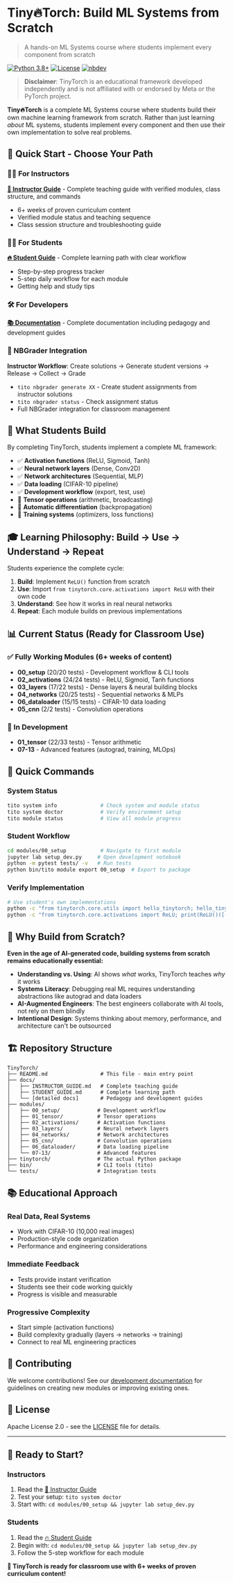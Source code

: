 # Tiny🔥Torch: Build ML Systems from Scratch

> A hands-on ML Systems course where students implement every component from scratch

[![Python 3.8+](https://img.shields.io/badge/python-3.8+-blue.svg)](https://www.python.org/downloads/)
[![License](https://img.shields.io/badge/license-Apache%202.0-green.svg)](LICENSE)
[![nbdev](https://img.shields.io/badge/built%20with-nbdev-orange.svg)](https://nbdev.fast.ai/)

> **Disclaimer**: TinyTorch is an educational framework developed independently and is not affiliated with or endorsed by Meta or the PyTorch project.

**Tiny🔥Torch** is a complete ML Systems course where students build their own machine learning framework from scratch. Rather than just learning *about* ML systems, students implement every component and then use their own implementation to solve real problems.

## 🚀 **Quick Start - Choose Your Path**

### **👨‍🏫 For Instructors**
**[📖 Instructor Guide](docs/INSTRUCTOR_GUIDE.md)** - Complete teaching guide with verified modules, class structure, and commands
- 6+ weeks of proven curriculum content
- Verified module status and teaching sequence
- Class session structure and troubleshooting guide

### **👨‍🎓 For Students**
**[🔥 Student Guide](docs/STUDENT_GUIDE.md)** - Complete learning path with clear workflow
- Step-by-step progress tracker
- 5-step daily workflow for each module
- Getting help and study tips

### **🛠️ For Developers**
**[📚 Documentation](docs/)** - Complete documentation including pedagogy and development guides

### **🎯 NBGrader Integration**
**Instructor Workflow**: Create solutions → Generate student versions → Release → Collect → Grade
- `tito nbgrader generate XX` - Create student assignments from instructor solutions
- `tito nbgrader status` - Check assignment status
- Full NBGrader integration for classroom management

## 🎯 **What Students Build**

By completing TinyTorch, students implement a complete ML framework:

- ✅ **Activation functions** (ReLU, Sigmoid, Tanh)
- ✅ **Neural network layers** (Dense, Conv2D)
- ✅ **Network architectures** (Sequential, MLP)
- ✅ **Data loading** (CIFAR-10 pipeline)
- ✅ **Development workflow** (export, test, use)
- 🚧 **Tensor operations** (arithmetic, broadcasting)
- 🚧 **Automatic differentiation** (backpropagation)
- 🚧 **Training systems** (optimizers, loss functions)

## 🎓 **Learning Philosophy: Build → Use → Understand → Repeat**

Students experience the complete cycle:
1. **Build**: Implement `ReLU()` function from scratch
2. **Use**: Import `from tinytorch.core.activations import ReLU` with their own code
3. **Understand**: See how it works in real neural networks
4. **Repeat**: Each module builds on previous implementations

## 📊 **Current Status** (Ready for Classroom Use)

### **✅ Fully Working Modules** (6+ weeks of content)
- **00_setup** (20/20 tests) - Development workflow & CLI tools
- **02_activations** (24/24 tests) - ReLU, Sigmoid, Tanh functions
- **03_layers** (17/22 tests) - Dense layers & neural building blocks
- **04_networks** (20/25 tests) - Sequential networks & MLPs
- **06_dataloader** (15/15 tests) - CIFAR-10 data loading
- **05_cnn** (2/2 tests) - Convolution operations

### **🚧 In Development**
- **01_tensor** (22/33 tests) - Tensor arithmetic
- **07-13** - Advanced features (autograd, training, MLOps)

## 🚀 **Quick Commands**

### **System Status**
```bash
tito system info              # Check system and module status
tito system doctor            # Verify environment setup
tito module status            # View all module progress
```

### **Student Workflow**
```bash
cd modules/00_setup           # Navigate to first module
jupyter lab setup_dev.py     # Open development notebook
python -m pytest tests/ -v   # Run tests
python bin/tito module export 00_setup  # Export to package
```

### **Verify Implementation**
```bash
# Use student's own implementations
python -c "from tinytorch.core.utils import hello_tinytorch; hello_tinytorch()"
python -c "from tinytorch.core.activations import ReLU; print(ReLU()([-1, 0, 1]))"
```

## 🌟 **Why Build from Scratch?**

**Even in the age of AI-generated code, building systems from scratch remains educationally essential:**

- **Understanding vs. Using**: AI shows *what* works, TinyTorch teaches *why* it works
- **Systems Literacy**: Debugging real ML requires understanding abstractions like autograd and data loaders
- **AI-Augmented Engineers**: The best engineers collaborate with AI tools, not rely on them blindly
- **Intentional Design**: Systems thinking about memory, performance, and architecture can't be outsourced

## 🏗️ **Repository Structure**

```
TinyTorch/
├── README.md                 # This file - main entry point
├── docs/
│   ├── INSTRUCTOR_GUIDE.md   # Complete teaching guide
│   ├── STUDENT_GUIDE.md      # Complete learning path
│   └── [detailed docs]       # Pedagogy and development guides
├── modules/
│   ├── 00_setup/            # Development workflow
│   ├── 01_tensor/           # Tensor operations
│   ├── 02_activations/      # Activation functions
│   ├── 03_layers/           # Neural network layers
│   ├── 04_networks/         # Network architectures
│   ├── 05_cnn/              # Convolution operations
│   ├── 06_dataloader/       # Data loading pipeline
│   └── 07-13/               # Advanced features
├── tinytorch/               # The actual Python package
├── bin/                     # CLI tools (tito)
└── tests/                   # Integration tests
```

## 📚 **Educational Approach**

### **Real Data, Real Systems**
- Work with CIFAR-10 (10,000 real images)
- Production-style code organization
- Performance and engineering considerations

### **Immediate Feedback**
- Tests provide instant verification
- Students see their code working quickly
- Progress is visible and measurable

### **Progressive Complexity**
- Start simple (activation functions)
- Build complexity gradually (layers → networks → training)
- Connect to real ML engineering practices

## 🤝 **Contributing**

We welcome contributions! See our [development documentation](docs/development/) for guidelines on creating new modules or improving existing ones.

## 📄 **License**

Apache License 2.0 - see the [LICENSE](LICENSE) file for details.

---

## 🎉 **Ready to Start?**

### **Instructors**
1. Read the [📖 Instructor Guide](docs/INSTRUCTOR_GUIDE.md)
2. Test your setup: `tito system doctor`
3. Start with: `cd modules/00_setup && jupyter lab setup_dev.py`

### **Students**
1. Read the [🔥 Student Guide](docs/STUDENT_GUIDE.md)
2. Begin with: `cd modules/00_setup && jupyter lab setup_dev.py`
3. Follow the 5-step workflow for each module

**🚀 TinyTorch is ready for classroom use with 6+ weeks of proven curriculum content!**
